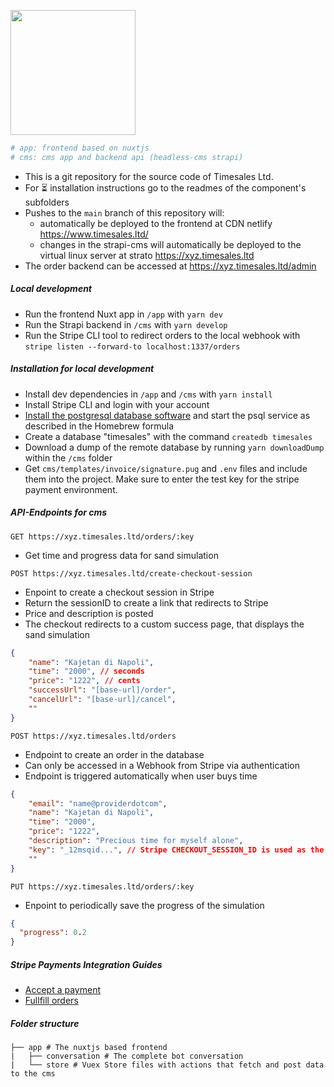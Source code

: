 <p>
    <img src="https://www.timesales.ltd/yellow-arrows.svg" width="200px">
</p>

```bash
# app: frontend based on nuxtjs
# cms: cms app and backend api (headless-cms strapi)
```

- This is a git repository for the source code of Timesales Ltd.
- For ⏳ installation instructions go to the readmes of the component's subfolders
- Pushes to the `main` branch of this repository will:
  - automatically be deployed to the frontend at CDN netlify https://www.timesales.ltd/
  - changes in the strapi-cms will automatically be deployed to the virtual linux server at strato https://xyz.timesales.ltd
- The order backend can be accessed at https://xyz.timesales.ltd/admin

##### Local development

- Run the frontend Nuxt app in `/app` with `yarn dev`
- Run the Strapi backend in `/cms` with `yarn develop`
- Run the Stripe CLI tool to redirect orders to the local webhook with `stripe listen --forward-to localhost:1337/orders`

##### Installation for local development

- Install dev dependencies in `/app` and `/cms` with `yarn install`
- Install Stripe CLI and login with your account
- [Install the postgresql database software](https://wiki.postgresql.org/wiki/Homebrew) and start the psql service as described in the Homebrew formula
- Create a database "timesales" with the command `createdb timesales`
- Download a dump of the remote database by running `yarn downloadDump` within the `/cms` folder
- Get `cms/templates/invoice/signature.pug` and `.env` files and include them into the project. Make sure to enter the test key for the stripe payment environment.

##### API-Endpoints for cms

`GET https://xyz.timesales.ltd/orders/:key`

- Get time and progress data for sand simulation

`POST https://xyz.timesales.ltd/create-checkout-session`

- Enpoint to create a checkout session in Stripe
- Return the sessionID to create a link that redirects to Stripe
- Price and description is posted
- The checkout redirects to a custom success page, that displays the sand simulation

```json
{
    "name": "Kajetan di Napoli",
    "time": "2000", // seconds
    "price": "1222", // cents
    "successUrl": "[base-url]/order",
    "cancelUrl": "[base-url]/cancel",
    ""
}
```

`POST https://xyz.timesales.ltd/orders`

- Endpoint to create an order in the database
- Can only be accessed in a Webhook from Stripe via authentication
- Endpoint is triggered automatically when user buys time

```json
{
    "email": "name@providerdotcom",
    "name": "Kajetan di Napoli",
    "time": "2000",
    "price": "1222",
    "description": "Precious time for myself alone",
    "key": "_12msqid...", // Stripe CHECKOUT_SESSION_ID is used as the unique key
    ""
}
```

`PUT https://xyz.timesales.ltd/orders/:key`

- Enpoint to periodically save the progress of the simulation

```json
{
  "progress": 0.2
}
```

##### Stripe Payments Integration Guides

- [Accept a payment](https://stripe.com/docs/payments/accept-a-payment#web)
- [Fullfill orders](https://stripe.com/docs/payments/checkout/fulfill-orders)

##### Folder structure
```
├── app # The nuxtjs based frontend
|   ├── conversation # The complete bot conversation
|   └── store # Vuex Store files with actions that fetch and post data to the cms
```